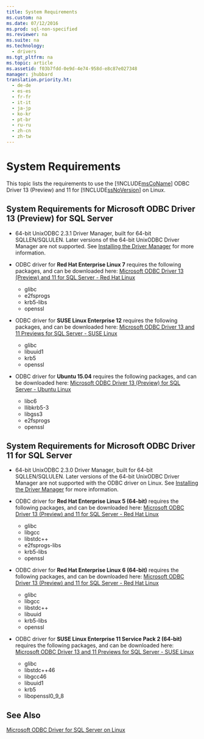 ```yaml
---
title: System Requirements
ms.custom: na
ms.date: 07/12/2016
ms.prod: sql-non-specified
ms.reviewer: na
ms.suite: na
ms.technology: 
  - drivers
ms.tgt_pltfrm: na
ms.topic: article
ms.assetid: f03b7fdd-0e9d-4e74-958d-e8c87e027348
manager: jhubbard
translation.priority.ht: 
  - de-de
  - es-es
  - fr-fr
  - it-it
  - ja-jp
  - ko-kr
  - pt-br
  - ru-ru
  - zh-cn
  - zh-tw
---
```

# System Requirements
This topic lists the requirements to use the [!INCLUDE[msCoName](../content/includes/msCoName_md.md)] ODBC Driver 13 \(Preview\) and 11 for [!INCLUDE[ssNoVersion](../content/includes/ssNoVersion_md.md)] on Linux.  
  
## System Requirements for Microsoft ODBC Driver 13 \(Preview\) for SQL Server  
  
-   64\-bit UnixODBC 2.3.1 Driver Manager, built for 64\-bit SQLLEN\/SQLULEN. Later versions of the 64\-bit UnixODBC Driver Manager are not supported. See [Installing the Driver Manager](../content/Installing-the-Driver-Manager.md) for more information.  
  
-   ODBC driver for **Red Hat Enterprise Linux 7** requires the following packages, and can be downloaded here: [Microsoft ODBC Driver 13 \(Preview\) and 11 for SQL Server \- Red Hat Linux](http://go.microsoft.com/fwlink/?LinkId=267321)  
    -   glibc  
    -   e2fsprogs  
    -   krb5\-libs  
    -   openssl  
  
-   ODBC driver for **SUSE Linux Enterprise 12** requires the following packages, and can be downloaded here: [Microsoft ODBC Driver 13 and 11 Previews for SQL Server \- SUSE Linux](https://www.microsoft.com/en-us/download/details.aspx?id=34687)  
    -   glibc  
    -   libuuid1  
    -   krb5  
    -   openssl  
  
-   ODBC driver for **Ubuntu 15.04** requires the following packages, and can be downloaded here: [Microsoft ODBC Driver 13 \(Preview\) for SQL Server \- Ubuntu Linux](https://www.microsoft.com/en-us/download/details.aspx?id=50419)  
    -   libc6  
    -   llibkrb5\-3  
    -   libgss3  
    -   e2fsprogs  
    -   openssl  
  
## System Requirements for Microsoft ODBC Driver 11 for SQL Server  
  
-   64\-bit UnixODBC 2.3.0 Driver Manager, built for 64\-bit SQLLEN\/SQLULEN. Later versions of the 64\-bit UnixODBC Driver Manager are not supported with the ODBC driver on Linux. See [Installing the Driver Manager](../content/Installing-the-Driver-Manager.md) for more information.  
  
-   ODBC driver for **Red Hat Enterprise Linux 5 \(64\-bit\)** requires the following packages, and can be downloaded here: [Microsoft ODBC Driver 13 \(Preview\) and 11 for SQL Server \- Red Hat Linux](http://go.microsoft.com/fwlink/?LinkId=267321)  
    -   glibc  
    -   libgcc  
    -   libstdc\+\+  
    -   e2fsprogs\-libs  
    -   krb5\-libs  
    -   openssl  
  
-   ODBC driver for  **Red Hat Enterprise Linux 6 \(64\-bit\)** requires the following packages, and can be downloaded here: [Microsoft ODBC Driver 13 \(Preview\) and 11 for SQL Server \- Red Hat Linux](http://go.microsoft.com/fwlink/?LinkId=267321)  
    -   glibc  
    -   libgcc  
    -   libstdc\+\+  
    -   libuuid  
    -   krb5\-libs  
    -   openssl  
  
-   ODBC driver for **SUSE Linux Enterprise 11 Service Pack 2 \(64\-bit\)** requires the following packages, and can be downloaded here: [Microsoft ODBC Driver 13 and 11 Previews for SQL Server \- SUSE Linux](http://go.microsoft.com/fwlink/?LinkId=264916)  
    -   glibc  
    -   libstdc\+\+46  
    -   libgcc46  
    -   libuuid1  
    -   krb5  
    -   libopenssl0\_9\_8  
  
## See Also  
[Microsoft ODBC Driver for SQL Server on Linux](../content/Microsoft-ODBC-Driver-for-SQL-Server-on-Linux.md)  
  
